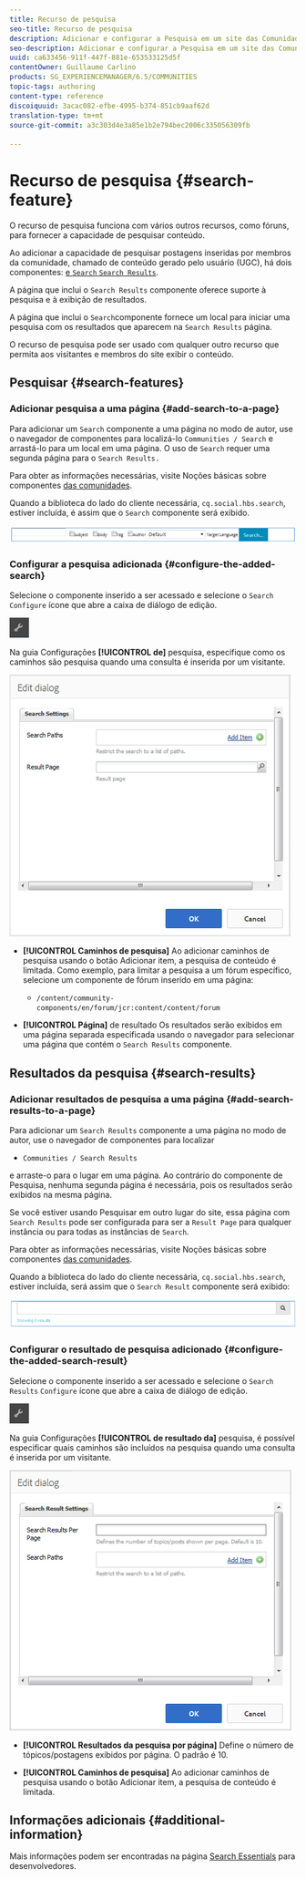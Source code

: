 ```yaml
---
title: Recurso de pesquisa
seo-title: Recurso de pesquisa
description: Adicionar e configurar a Pesquisa em um site das Comunidades
seo-description: Adicionar e configurar a Pesquisa em um site das Comunidades
uuid: ca633456-911f-447f-881e-653533125d5f
contentOwner: Guillaume Carlino
products: SG_EXPERIENCEMANAGER/6.5/COMMUNITIES
topic-tags: authoring
content-type: reference
discoiquuid: 3acac082-efbe-4995-b374-851cb9aaf62d
translation-type: tm+mt
source-git-commit: a3c303d4e3a85e1b2e794bec2006c335056309fb

---
```



# Recurso de pesquisa {#search-feature}

O recurso de pesquisa funciona com vários outros recursos, como fóruns, para fornecer a capacidade de pesquisar conteúdo.

Ao adicionar a capacidade de pesquisar postagens inseridas por membros da comunidade, chamado de conteúdo gerado pelo usuário (UGC), há dois componentes: [ e `Search`](#search)[ `Search Results`](#search-results).

A página que inclui o `Search Results` componente oferece suporte à pesquisa e à exibição de resultados.

A página que inclui o `Search`componente fornece um local para iniciar uma pesquisa com os resultados que aparecem na `Search Results` página.

O recurso de pesquisa pode ser usado com qualquer outro recurso que permita aos visitantes e membros do site exibir o conteúdo.

## Pesquisar {#search-features}

### Adicionar pesquisa a uma página {#add-search-to-a-page}

Para adicionar um `Search` componente a uma página no modo de autor, use o navegador de componentes para localizá-lo `Communities / Search` e arrastá-lo para um local em uma página. O uso de `Search` requer uma segunda página para o `Search Results.`

Para obter as informações necessárias, visite Noções básicas sobre componentes [das comunidades](basics.md).

Quando a biblioteca do lado do cliente necessária, `cq.social.hbs.search`, estiver incluída, é assim que o `Search` componente será exibido.

![chlimage_1-373](assets/chlimage_1-373.png)

### Configurar a pesquisa adicionada {#configure-the-added-search}

Selecione o componente inserido a ser acessado e selecione o `Search` `Configure` ícone que abre a caixa de diálogo de edição.

![chlimage_1-374](assets/chlimage_1-374.png)

Na guia Configurações **[!UICONTROL de]** pesquisa, especifique como os caminhos são pesquisa quando uma consulta é inserida por um visitante.

![chlimage_1-375](assets/chlimage_1-375.png)

* **[!UICONTROL Caminhos de pesquisa]** Ao adicionar caminhos de pesquisa usando o botão Adicionar item, a pesquisa de conteúdo é limitada. Como exemplo, para limitar a pesquisa a um fórum específico, selecione um componente de fórum inserido em uma página:

   * `/content/community-components/en/forum/jcr:content/content/forum`

* **[!UICONTROL Página]** de resultado Os resultados serão exibidos em uma página separada especificada usando o navegador para selecionar uma página que contém o `Search Results` componente.

## Resultados da pesquisa {#search-results}

### Adicionar resultados de pesquisa a uma página {#add-search-results-to-a-page}

Para adicionar um `Search Results` componente a uma página no modo de autor, use o navegador de componentes para localizar

* `Communities / Search Results`

e arraste-o para o lugar em uma página. Ao contrário do componente de Pesquisa, nenhuma segunda página é necessária, pois os resultados serão exibidos na mesma página.

Se você estiver usando Pesquisar em outro lugar do site, essa página com `Search Results` pode ser configurada para ser a `Result Page` para qualquer instância ou para todas as instâncias de `Search`.

Para obter as informações necessárias, visite Noções básicas sobre componentes [das comunidades](basics.md).

Quando a biblioteca do lado do cliente necessária, `cq.social.hbs.search`, estiver incluída, será assim que o `Search Result` componente será exibido:

![chlimage_1-376](assets/chlimage_1-376.png)

### Configurar o resultado de pesquisa adicionado {#configure-the-added-search-result}

Selecione o componente inserido a ser acessado e selecione o `Search Results` `Configure` ícone que abre a caixa de diálogo de edição.

![chlimage_1-377](assets/chlimage_1-377.png)

Na guia Configurações **[!UICONTROL de resultado da]** pesquisa, é possível especificar quais caminhos são incluídos na pesquisa quando uma consulta é inserida por um visitante.

![chlimage_1-378](assets/chlimage_1-378.png)

* **[!UICONTROL Resultados da pesquisa por página]** Define o número de tópicos/postagens exibidos por página. O padrão é 10.

* **[!UICONTROL Caminhos de pesquisa]** Ao adicionar caminhos de pesquisa usando o botão Adicionar item, a pesquisa de conteúdo é limitada.

## Informações adicionais {#additional-information}

Mais informações podem ser encontradas na página [Search Essentials](search-implementation.md) para desenvolvedores.
